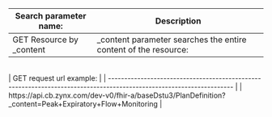 Search parameter name: | Description 
---------------------- | --------------------- |
GET Resource by _content | _content parameter searches the entire content of the resource:
<br>
| GET request url example: |                                                                                          
| -------------------------------------------------------------------------------------------------------------------- |
| https://api.cb.zynx.com/dev-v0/fhir-a/baseDstu3/PlanDefinition?_content=Peak+Expiratory+Flow+Monitoring |
